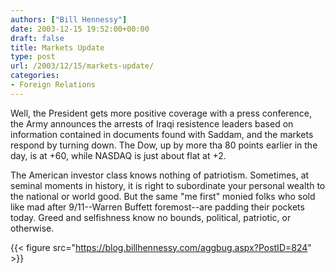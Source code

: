 ```yaml
---
authors: ["Bill Hennessy"]
date: 2003-12-15 19:52:00+00:00
draft: false
title: Markets Update
type: post
url: /2003/12/15/markets-update/
categories:
- Foreign Relations
---
```


Well, the President gets more positive coverage with a press conference, the Army announces the arrests of Iraqi resistence leaders based on information contained in documents found with Saddam, and the markets respond by turning down. The Dow, up by more tha 80 points earlier in the day, is at +60, while NASDAQ is just about flat at +2. 

The American investor class knows nothing of patriotism. Sometimes, at seminal moments in history, it is right to subordinate your personal wealth to the national or world good. But the same "me first" monied folks who sold like mad after 9/11--Warren Buffett foremost--are padding their pockets today. Greed and selfishness know no bounds, political, patriotic, or otherwise. 

{{< figure src="https://blog.billhennessy.com/aggbug.aspx?PostID=824" >}}


